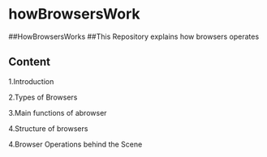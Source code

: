 # howBrowsersWork

##HowBrowsersWorks
##This Repository explains how browsers operates
## Content
1.Introduction 

2.Types of Browsers

3.Main functions of abrowser

4.Structure of browsers

4.Browser Operations behind the Scene
